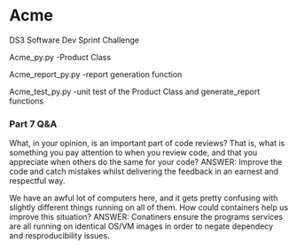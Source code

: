 # Acme
DS3 Software Dev Sprint Challenge

Acme_py.py
-Product Class 

Acme_report_py.py
-report generation function

Acme_test_py.py
-unit test of the Product Class and generate_report functions

### Part 7 Q&A

What, in your opinion, is an important part of code reviews? That is, what is something you pay attention to when you review code, and that you appreciate when others do the same for your code?
    ANSWER: Improve the code and catch mistakes whilst delivering the feedback in an earnest and respectful way.
    
We have an awful lot of computers here, and it gets pretty confusing with slightly different things running on all of them. How could containers help us improve this situation?
    ANSWER: Conatiners ensure the programs services are all running on identical OS/VM images in order to negate dependecy and resproducibility issues.


